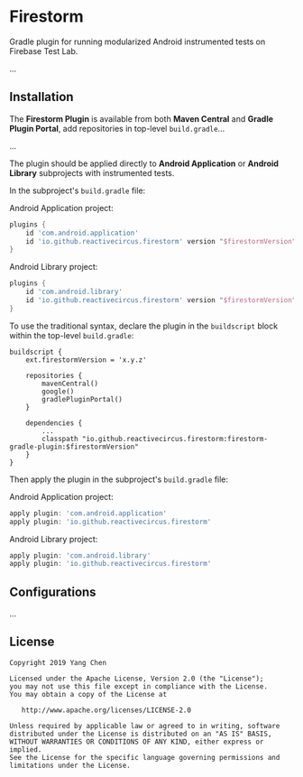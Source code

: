 # Firestorm

Gradle plugin for running modularized Android instrumented tests on Firebase Test Lab.

...

## Installation

The **Firestorm Plugin** is available from both **Maven Central** and **Gradle Plugin Portal**, add repositories in top-level `build.gradle`...

...

The plugin should be applied directly to **Android Application** or **Android Library** subprojects with instrumented tests.

In the subproject's `build.gradle` file:

Android Application project:

```gradle
plugins {
    id 'com.android.application'
    id 'io.github.reactivecircus.firestorm' version "$firestormVersion"
}
```

Android Library project:

```gradle
plugins {
    id 'com.android.library'
    id 'io.github.reactivecircus.firestorm' version "$firestormVersion"
}
```

To use the traditional syntax, declare the plugin in the `buildscript` block within the top-level `build.gradle`:

```
buildscript {
    ext.firestormVersion = 'x.y.z'
    
    repositories {
        mavenCentral()
        google()
        gradlePluginPortal()
    }

    dependencies {
        ...
        classpath "io.github.reactivecircus.firestorm:firestorm-gradle-plugin:$firestormVersion"
    }
}

```

Then apply the plugin in the subproject's `build.gradle` file:

Android Application project:

```gradle
apply plugin: 'com.android.application'
apply plugin: 'io.github.reactivecircus.firestorm'
```

Android Library project:

```gradle
apply plugin: 'com.android.library'
apply plugin: 'io.github.reactivecircus.firestorm'
```

## Configurations

...

## License

```
Copyright 2019 Yang Chen

Licensed under the Apache License, Version 2.0 (the "License");
you may not use this file except in compliance with the License.
You may obtain a copy of the License at

   http://www.apache.org/licenses/LICENSE-2.0

Unless required by applicable law or agreed to in writing, software
distributed under the License is distributed on an "AS IS" BASIS,
WITHOUT WARRANTIES OR CONDITIONS OF ANY KIND, either express or implied.
See the License for the specific language governing permissions and
limitations under the License.
```
